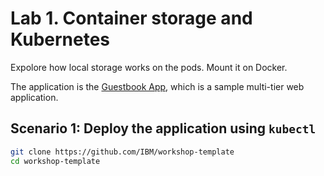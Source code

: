 # Lab 1. Container storage and Kubernetes

Expolore how local storage works on the pods.
Mount it on Docker.

The application is the [Guestbook App](https://github.com/IBM/guestbook), which is a sample multi-tier web application.

## Scenario 1: Deploy the application using `kubectl`

```bash
git clone https://github.com/IBM/workshop-template
cd workshop-template
```
